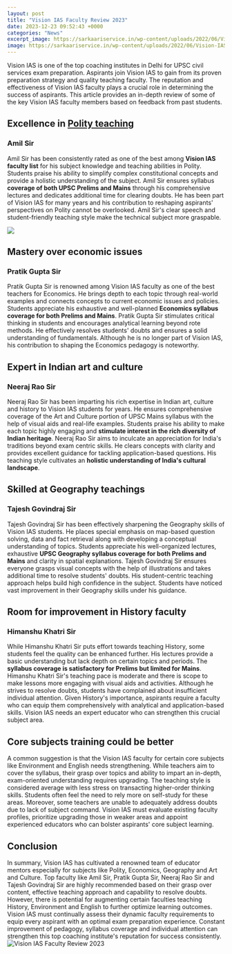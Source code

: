 ```yaml
---
layout: post
title: "Vision IAS Faculty Review 2023"
date: 2023-12-23 09:52:43 +0000
categories: "News"
excerpt_image: https://sarkaariservice.in/wp-content/uploads/2022/06/Vision-IAS-Roadmap-final-1392x783.jpg
image: https://sarkaariservice.in/wp-content/uploads/2022/06/Vision-IAS-Roadmap-final-1392x783.jpg
---
```


Vision IAS is one of the top coaching institutes in Delhi for UPSC civil services exam preparation. Aspirants join Vision IAS to gain from its proven preparation strategy and quality teaching faculty. The reputation and effectiveness of Vision IAS faculty plays a crucial role in determining the success of aspirants. This article provides an in-depth review of some of the key Vision IAS faculty members based on feedback from past students.
## Excellence in [Polity teaching](https://store.fi.io.vn/womens-funny-saint-bernard-lover-graphic-women-girls-st-bernard-1) 
### Amil Sir
Amil Sir has been consistently rated as one of the best among **Vision IAS faculty list** for his subject knowledge and teaching abilities in Polity. Students praise his ability to simplify complex constitutional concepts and provide a holistic understanding of the subject. Amil Sir ensures syllabus **coverage of both UPSC Prelims and Mains** through his comprehensive lectures and dedicates additional time for clearing doubts. He has been part of Vision IAS for many years and his contribution to reshaping aspirants' perspectives on Polity cannot be overlooked. Amil Sir's clear speech and student-friendly teaching style make the technical subject more graspable.

![](https://i.ytimg.com/vi/UMEps7ojF7k/maxresdefault.jpg)
## Mastery over **economic issues**
### Pratik Gupta Sir 
Pratik Gupta Sir is renowned among Vision IAS faculty as one of the best teachers for Economics. He brings depth to each topic through real-world examples and connects concepts to current economic issues and policies. Students appreciate his exhaustive and well-planned **Economics syllabus coverage for both Prelims and Mains**. Pratik Gupta Sir stimulates critical thinking in students and encourages analytical learning beyond rote methods. He effectively resolves students' doubts and ensures a solid understanding of fundamentals. Although he is no longer part of Vision IAS, his contribution to shaping the Economics pedagogy is noteworthy.
## Expert in **Indian art and culture** 
### Neeraj Rao Sir
Neeraj Rao Sir has been imparting his rich expertise in Indian art, culture and history to Vision IAS students for years. He ensures comprehensive coverage of the Art and Culture portion of UPSC Mains syllabus with the help of visual aids and real-life examples. Students praise his ability to make each topic highly engaging and **stimulate interest in the rich diversity of Indian heritage**. Neeraj Rao Sir aims to inculcate an appreciation for India's traditions beyond exam centric skills. He clears concepts with clarity and provides excellent guidance for tackling application-based questions. His teaching style cultivates an **holistic understanding of India's cultural landscape**.
## Skilled at **Geography teachings**
### Tajesh Govindraj Sir  
Tajesh Govindraj Sir has been effectively sharpening the Geography skills of Vision IAS students. He places special emphasis on map-based question solving, data and fact retrieval along with developing a conceptual understanding of topics. Students appreciate his well-organized lectures, exhaustive **UPSC Geography syllabus coverage for both Prelims and Mains** and clarity in spatial explanations. Tajesh Govindraj Sir ensures everyone grasps visual concepts with the help of illustrations and takes additional time to resolve students' doubts. His student-centric teaching approach helps build high confidence in the subject. Students have noticed vast improvement in their Geography skills under his guidance.
## Room for improvement in History **faculty**
### Himanshu Khatri Sir
While Himanshu Khatri Sir puts effort towards teaching History, some students feel the quality can be enhanced further. His lectures provide a basic understanding but lack depth on certain topics and periods. The **syllabus coverage is satisfactory for Prelims but limited for Mains**. Himanshu Khatri Sir's teaching pace is moderate and there is scope to make lessons more engaging with visual aids and activities. Although he strives to resolve doubts, students have complained about insufficient individual attention. Given History's importance, aspirants require a faculty who can equip them comprehensively with analytical and application-based skills. Vision IAS needs an expert educator who can strengthen this crucial subject area.
## Core subjects **training could be better** 
A common suggestion is that the Vision IAS faculty for certain core subjects like Environment and English needs strengthening. While teachers aim to cover the syllabus, their grasp over topics and ability to impart an in-depth, exam-oriented understanding requires upgrading. The teaching style is considered average with less stress on transacting higher-order thinking skills. Students often feel the need to rely more on self-study for these areas. Moreover, some teachers are unable to adequately address doubts due to lack of subject command. Vision IAS must evaluate existing faculty profiles, prioritize upgrading those in weaker areas and appoint experienced educators who can bolster aspirants' core subject learning.  
## Conclusion
In summary, Vision IAS has cultivated a renowned team of educator mentors especially for subjects like Polity, Economics, Geography and Art and Culture. Top faculty like Amil Sir, Pratik Gupta Sir, Neeraj Rao Sir and Tajesh Govindraj Sir are highly recommended based on their grasp over content, effective teaching approach and capability to resolve doubts. However, there is potential for augmenting certain faculties teaching History, Environment and English to further optimize learning outcomes. Vision IAS must continually assess their dynamic faculty requirements to equip every aspirant with an optimal exam preparation experience. Constant improvement of pedagogy, syllabus coverage and individual attention can strengthen this top coaching institute's reputation for success consistently.
![Vision IAS Faculty Review 2023](https://sarkaariservice.in/wp-content/uploads/2022/06/Vision-IAS-Roadmap-final-1392x783.jpg)